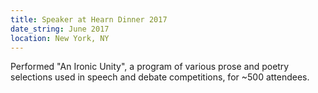 ```yaml
---
title: Speaker at Hearn Dinner 2017
date_string: June 2017
location: New York, NY
---
```


Performed "An Ironic Unity", a program of various prose and poetry selections used in speech and debate competitions, for ~500 attendees.
